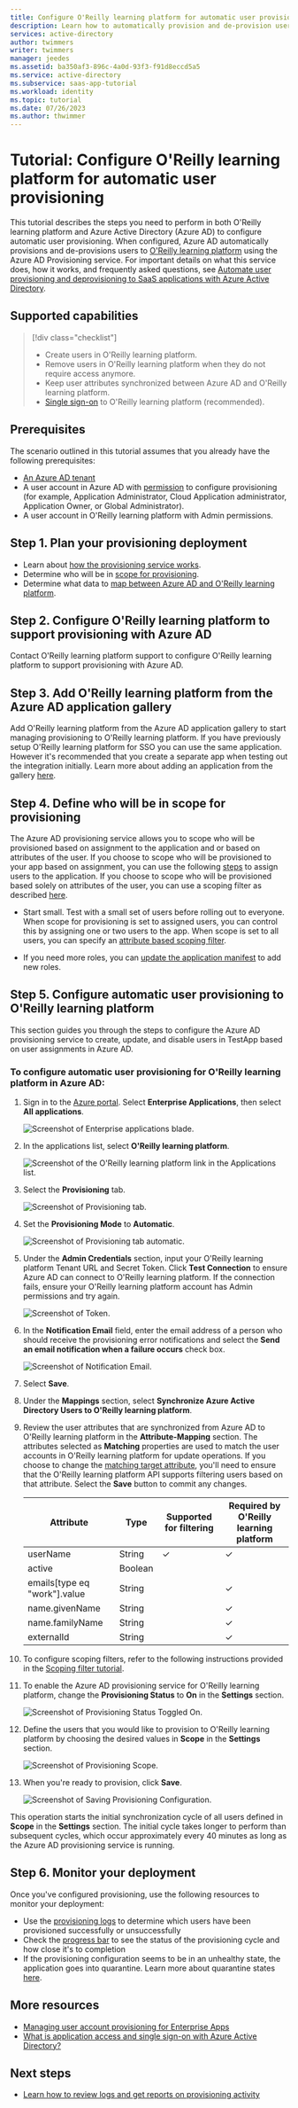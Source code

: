 ```yaml
---
title: Configure O'Reilly learning platform for automatic user provisioning with Azure Active Directory
description: Learn how to automatically provision and de-provision user accounts from Azure AD to O'Reilly learning platform.
services: active-directory
author: twimmers
writer: twimmers
manager: jeedes
ms.assetid: ba350af3-896c-4a0d-93f3-f91d8eccd5a5
ms.service: active-directory
ms.subservice: saas-app-tutorial
ms.workload: identity
ms.topic: tutorial
ms.date: 07/26/2023
ms.author: thwimmer
---
```


# Tutorial: Configure O'Reilly learning platform for automatic user provisioning

This tutorial describes the steps you need to perform in both O'Reilly learning platform and Azure Active Directory (Azure AD) to configure automatic user provisioning. When configured, Azure AD automatically provisions and de-provisions users to [O'Reilly learning platform](https://www.oreilly.com/) using the Azure AD Provisioning service. For important details on what this service does, how it works, and frequently asked questions, see [Automate user provisioning and deprovisioning to SaaS applications with Azure Active Directory](../app-provisioning/user-provisioning.md). 


## Supported capabilities
> [!div class="checklist"]
> * Create users in O'Reilly learning platform.
> * Remove users in O'Reilly learning platform when they do not require access anymore.
> * Keep user attributes synchronized between Azure AD and O'Reilly learning platform.
> * [Single sign-on](oreilly-learning-platform-tutorial.md) to O'Reilly learning platform (recommended).

## Prerequisites

The scenario outlined in this tutorial assumes that you already have the following prerequisites:

* [An Azure AD tenant](../develop/quickstart-create-new-tenant.md) 
* A user account in Azure AD with [permission](../roles/permissions-reference.md) to configure provisioning (for example, Application Administrator, Cloud Application administrator, Application Owner, or Global Administrator).
* A user account in O'Reilly learning platform with Admin permissions.

## Step 1. Plan your provisioning deployment
* Learn about [how the provisioning service works](../app-provisioning/user-provisioning.md).
* Determine who will be in [scope for provisioning](../app-provisioning/define-conditional-rules-for-provisioning-user-accounts.md).
* Determine what data to [map between Azure AD and O'Reilly learning platform](../app-provisioning/customize-application-attributes.md).

## Step 2. Configure O'Reilly learning platform to support provisioning with Azure AD
Contact O'Reilly learning platform support to configure O'Reilly learning platform to support provisioning with Azure AD.

## Step 3. Add O'Reilly learning platform from the Azure AD application gallery

Add O'Reilly learning platform from the Azure AD application gallery to start managing provisioning to O'Reilly learning platform. If you have previously setup O'Reilly learning platform for SSO you can use the same application. However it's recommended that you create a separate app when testing out the integration initially. Learn more about adding an application from the gallery [here](../manage-apps/add-application-portal.md). 

## Step 4. Define who will be in scope for provisioning 

The Azure AD provisioning service allows you to scope who will be provisioned based on assignment to the application and or based on attributes of the user. If you choose to scope who will be provisioned to your app based on assignment, you can use the following [steps](../manage-apps/assign-user-or-group-access-portal.md) to assign users to the application. If you choose to scope who will be provisioned based solely on attributes of the user, you can use a scoping filter as described [here](../app-provisioning/define-conditional-rules-for-provisioning-user-accounts.md). 

* Start small. Test with a small set of users before rolling out to everyone. When scope for provisioning is set to assigned users, you can control this by assigning one or two users to the app. When scope is set to all users, you can specify an [attribute based scoping filter](../app-provisioning/define-conditional-rules-for-provisioning-user-accounts.md).

* If you need more roles, you can [update the application manifest](../develop/howto-add-app-roles-in-azure-ad-apps.md) to add new roles.


## Step 5. Configure automatic user provisioning to O'Reilly learning platform 

This section guides you through the steps to configure the Azure AD provisioning service to create, update, and disable users in TestApp based on user assignments in Azure AD.

### To configure automatic user provisioning for O'Reilly learning platform in Azure AD:

1. Sign in to the [Azure portal](https://portal.azure.com). Select **Enterprise Applications**, then select **All applications**.

	![Screenshot of Enterprise applications blade.](common/enterprise-applications.png)

1. In the applications list, select **O'Reilly learning platform**.

	![Screenshot of the O'Reilly learning platform link in the Applications list.](common/all-applications.png)

1. Select the **Provisioning** tab.

	![Screenshot of Provisioning tab.](common/provisioning.png)

1. Set the **Provisioning Mode** to **Automatic**.

	![Screenshot of Provisioning tab automatic.](common/provisioning-automatic.png)

1. Under the **Admin Credentials** section, input your O'Reilly learning platform Tenant URL and Secret Token. Click **Test Connection** to ensure Azure AD can connect to O'Reilly learning platform. If the connection fails, ensure your O'Reilly learning platform account has Admin permissions and try again.

 	![Screenshot of Token.](common/provisioning-testconnection-tenanturltoken.png)

1. In the **Notification Email** field, enter the email address of a person who should receive the provisioning error notifications and select the **Send an email notification when a failure occurs** check box.

	![Screenshot of Notification Email.](common/provisioning-notification-email.png)

1. Select **Save**.

1. Under the **Mappings** section, select **Synchronize Azure Active Directory Users to O'Reilly learning platform**.

1. Review the user attributes that are synchronized from Azure AD to O'Reilly learning platform in the **Attribute-Mapping** section. The attributes selected as **Matching** properties are used to match the user accounts in O'Reilly learning platform for update operations. If you choose to change the [matching target attribute](../app-provisioning/customize-application-attributes.md), you'll need to ensure that the O'Reilly learning platform API supports filtering users based on that attribute. Select the **Save** button to commit any changes.

   |Attribute|Type|Supported for filtering|Required by O'Reilly learning platform|
   |---|---|---|---|
   |userName|String|&check;|&check;
   |active|Boolean||
   |emails[type eq "work"].value|String||&check;
   |name.givenName|String||&check;
   |name.familyName|String||&check;
   |externalId|String||&check;

1. To configure scoping filters, refer to the following instructions provided in the [Scoping filter tutorial](../app-provisioning/define-conditional-rules-for-provisioning-user-accounts.md).

1. To enable the Azure AD provisioning service for O'Reilly learning platform, change the **Provisioning Status** to **On** in the **Settings** section.

	![Screenshot of Provisioning Status Toggled On.](common/provisioning-toggle-on.png)

1. Define the users that you would like to provision to O'Reilly learning platform by choosing the desired values in **Scope** in the **Settings** section.

	![Screenshot of Provisioning Scope.](common/provisioning-scope.png)

1. When you're ready to provision, click **Save**.

	![Screenshot of Saving Provisioning Configuration.](common/provisioning-configuration-save.png)

This operation starts the initial synchronization cycle of all users defined in **Scope** in the **Settings** section. The initial cycle takes longer to perform than subsequent cycles, which occur approximately every 40 minutes as long as the Azure AD provisioning service is running. 

## Step 6. Monitor your deployment
Once you've configured provisioning, use the following resources to monitor your deployment:

* Use the [provisioning logs](../reports-monitoring/concept-provisioning-logs.md) to determine which users have been provisioned successfully or unsuccessfully
* Check the [progress bar](../app-provisioning/application-provisioning-when-will-provisioning-finish-specific-user.md) to see the status of the provisioning cycle and how close it's to completion
* If the provisioning configuration seems to be in an unhealthy state, the application goes into quarantine. Learn more about quarantine states [here](../app-provisioning/application-provisioning-quarantine-status.md).

## More resources

* [Managing user account provisioning for Enterprise Apps](../app-provisioning/configure-automatic-user-provisioning-portal.md)
* [What is application access and single sign-on with Azure Active Directory?](../manage-apps/what-is-single-sign-on.md)

## Next steps

* [Learn how to review logs and get reports on provisioning activity](../app-provisioning/check-status-user-account-provisioning.md)
